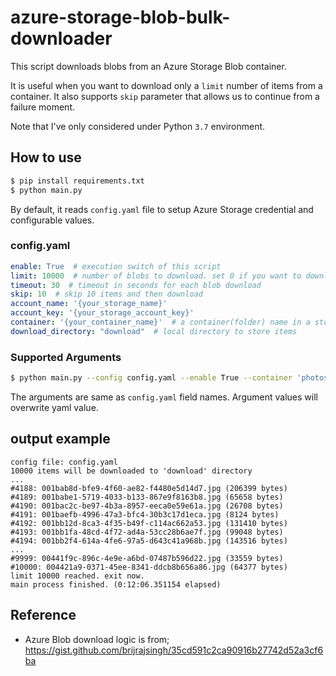 # azure-storage-blob-bulk-downloader

This script downloads blobs from an Azure Storage Blob container.

It is useful when you want to download only a `limit` number of items from a container. It also supports `skip` parameter that allows us to continue from a failure moment.

Note that I've only considered under Python `3.7` environment.

## How to use

```bash
$ pip install requirements.txt
$ python main.py
```

By default, it reads `config.yaml` file to setup Azure Storage credential and configurable values.

### config.yaml

```yaml
enable: True  # execution switch of this script
limit: 10000  # number of blobs to download. set 0 if you want to download all
timeout: 30  # timeout in seconds for each blob download
skip: 10  # skip 10 items and then download
account_name: '{your_storage_name}'
account_key: '{your_storage_account_key}'
container: '{your_container_name}'  # a container(folder) name in a storage
download_directory: "download"  # local directory to store items
```

### Supported Arguments
```bash
$ python main.py --config config.yaml --enable True --container 'photos' --limit 500 --download 'temp' --skip 100
```

The arguments are same as `config.yaml` field names. Argument values will overwrite yaml value.


## output example
```
config file: config.yaml
10000 items will be downloaded to 'download' directory
...
#4188: 001bab8d-bfe9-4f60-ae82-f4480e5d14d7.jpg (206399 bytes)
#4189: 001babe1-5719-4033-b133-867e9f8163b8.jpg (65658 bytes)
#4190: 001bac2c-be97-4b3a-8957-eeca0e59e61a.jpg (26708 bytes)
#4191: 001baefb-4996-47a3-bfc4-30b3c17d1eca.jpg (8124 bytes)
#4192: 001bb12d-8ca3-4f35-b49f-c114ac662a53.jpg (131410 bytes)
#4193: 001bb1fa-48cd-4f72-ad4a-53cc28b6ae7f.jpg (99048 bytes)
#4194: 001bb2f4-614a-4fe6-97a5-d643c41a968b.jpg (143516 bytes)
...
#9999: 00441f9c-896c-4e9e-a6bd-07487b596d22.jpg (33559 bytes)
#10000: 004421a9-0371-45ee-8341-ddcb8b656a86.jpg (64377 bytes)
limit 10000 reached. exit now.
main process finished. (0:12:06.351154 elapsed)
```

## Reference
- Azure Blob download logic is from; https://gist.github.com/brijrajsingh/35cd591c2ca90916b27742d52a3cf6ba